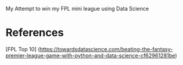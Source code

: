 My Attempt to win my FPL mini league using Data Science

# References
[FPL Top 10] (https://towardsdatascience.com/beating-the-fantasy-premier-league-game-with-python-and-data-science-cf62961281be)
